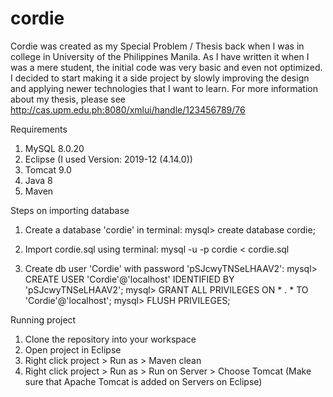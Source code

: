 # cordie

Cordie was created as my Special Problem / Thesis back when I was in college in University of the Philippines Manila. As I have written it when I was a mere student, the initial code was very basic and even not optimized. I decided to start making it a side project by slowly improving the design and applying newer technologies that I want to learn. For more information about my thesis, please see http://cas.upm.edu.ph:8080/xmlui/handle/123456789/76

Requirements
1. MySQL 8.0.20
2. Eclipse (I used Version: 2019-12 (4.14.0))
3. Tomcat 9.0
4. Java 8
5. Maven

Steps on importing database
1. Create a database 'cordie' in terminal:
mysql> create database cordie;

2. Import cordie.sql using terminal:
mysql -u <username> -p cordie < cordie.sql

3. Create db user 'Cordie' with password 'pSJcwyTNSeLHAAV2':
mysql> CREATE USER 'Cordie'@'localhost' IDENTIFIED BY 'pSJcwyTNSeLHAAV2';
mysql> GRANT ALL PRIVILEGES ON * . * TO 'Cordie'@'localhost';
mysql> FLUSH PRIVILEGES;

Running project
1. Clone the repository into your workspace
2. Open project in Eclipse
3. Right click project > Run as > Maven clean
4. Right click project > Run as > Run on Server > Choose Tomcat (Make sure that Apache Tomcat is added on Servers on Eclipse)
